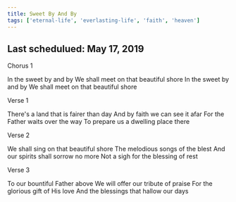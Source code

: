 ```yaml
---
title: Sweet By And By
tags: ['eternal-life', 'everlasting-life', 'faith', 'heaven']
---
```


## Last schedulued: May 17, 2019          

Chorus 1

In the sweet by and by
We shall meet on that beautiful shore
In the sweet by and by
We shall meet on that beautiful shore

Verse 1

There's a land that is fairer than day
And by faith we can see it afar
For the Father waits over the way
To prepare us a dwelling place there

Verse 2

We shall sing on that beautiful shore
The melodious songs of the blest
And our spirits shall sorrow no more
Not a sigh for the blessing of rest

Verse 3

To our bountiful Father above
We will offer our tribute of praise
For the glorious gift of His love
And the blessings that hallow our days
